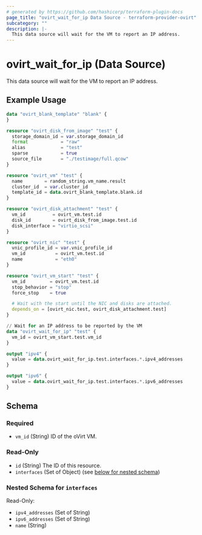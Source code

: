 ```yaml
---
# generated by https://github.com/hashicorp/terraform-plugin-docs
page_title: "ovirt_wait_for_ip Data Source - terraform-provider-ovirt"
subcategory: ""
description: |-
  This data source will wait for the VM to report an IP address.
---
```


# ovirt_wait_for_ip (Data Source)

This data source will wait for the VM to report an IP address.

## Example Usage

```terraform
data "ovirt_blank_template" "blank" {
}

resource "ovirt_disk_from_image" "test" {
  storage_domain_id = var.storage_domain_id
  format            = "raw"
  alias             = "test"
  sparse            = true
  source_file       = "./testimage/full.qcow"
}

resource "ovirt_vm" "test" {
  name        = random_string.vm_name.result
  cluster_id  = var.cluster_id
  template_id = data.ovirt_blank_template.blank.id
}

resource "ovirt_disk_attachment" "test" {
  vm_id          = ovirt_vm.test.id
  disk_id        = ovirt_disk_from_image.test.id
  disk_interface = "virtio_scsi"
}

resource "ovirt_nic" "test" {
  vnic_profile_id = var.vnic_profile_id
  vm_id           = ovirt_vm.test.id
  name            = "eth0"
}

resource "ovirt_vm_start" "test" {
  vm_id         = ovirt_vm.test.id
  stop_behavior = "stop"
  force_stop    = true

  # Wait with the start until the NIC and disks are attached.
  depends_on = [ovirt_nic.test, ovirt_disk_attachment.test]
}

// Wait for an IP address to be reported by the VM
data "ovirt_wait_for_ip" "test" {
  vm_id = ovirt_vm_start.test.vm_id
}

output "ipv4" {
  value = data.ovirt_wait_for_ip.test.interfaces.*.ipv4_addresses
}

output "ipv6" {
  value = data.ovirt_wait_for_ip.test.interfaces.*.ipv6_addresses
}
```

<!-- schema generated by tfplugindocs -->
## Schema

### Required

- `vm_id` (String) ID of the oVirt VM.

### Read-Only

- `id` (String) The ID of this resource.
- `interfaces` (Set of Object) (see [below for nested schema](#nestedatt--interfaces))

<a id="nestedatt--interfaces"></a>
### Nested Schema for `interfaces`

Read-Only:

- `ipv4_addresses` (Set of String)
- `ipv6_addresses` (Set of String)
- `name` (String)
